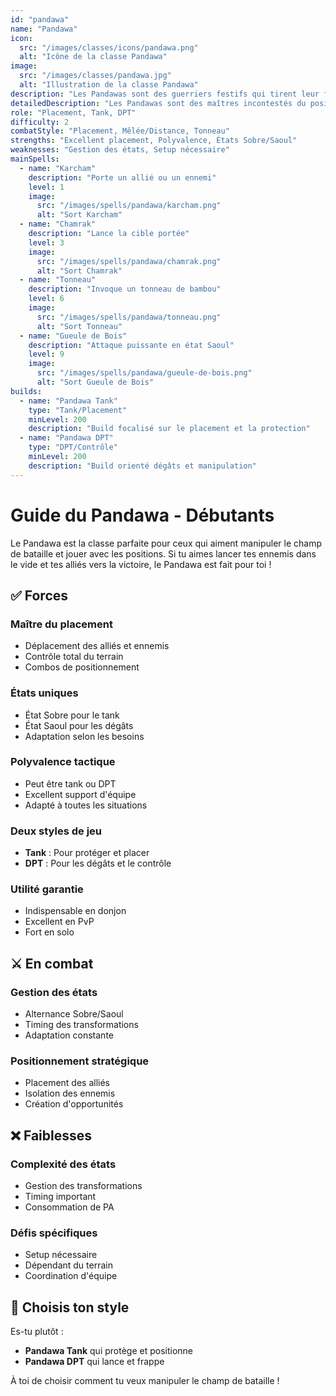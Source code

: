 ```yaml
---
id: "pandawa"
name: "Pandawa"
icon:
  src: "/images/classes/icons/pandawa.png"
  alt: "Icône de la classe Pandawa"
image:
  src: "/images/classes/pandawa.jpg"
  alt: "Illustration de la classe Pandawa"
description: "Les Pandawas sont des guerriers festifs qui tirent leur force de la boisson. Ils peuvent porter et lancer alliés et ennemis, et utilisent leur tonneau pour se renforcer."
detailedDescription: "Les Pandawas sont des maîtres incontestés du positionnement et de la manipulation du champ de bataille. Leur capacité unique à porter et lancer aussi bien les alliés que les ennemis leur permet de contrôler totalement la disposition des combats. De plus, leur système d'états Sobre/Saoul leur offre une polyvalence remarquable, pouvant alterner entre un rôle de tank protecteur et de combattant agressif. Cette versatilité, combinée à leur excellente capacité de placement, en fait des alliés indispensables dans toute équipe bien coordonnée."
role: "Placement, Tank, DPT"
difficulty: 2
combatStyle: "Placement, Mêlée/Distance, Tonneau"
strengths: "Excellent placement, Polyvalence, États Sobre/Saoul"
weaknesses: "Gestion des états, Setup nécessaire"
mainSpells:
  - name: "Karcham"
    description: "Porte un allié ou un ennemi"
    level: 1
    image:
      src: "/images/spells/pandawa/karcham.png"
      alt: "Sort Karcham"
  - name: "Chamrak"
    description: "Lance la cible portée"
    level: 3
    image:
      src: "/images/spells/pandawa/chamrak.png"
      alt: "Sort Chamrak"
  - name: "Tonneau"
    description: "Invoque un tonneau de bambou"
    level: 6
    image:
      src: "/images/spells/pandawa/tonneau.png"
      alt: "Sort Tonneau"
  - name: "Gueule de Bois"
    description: "Attaque puissante en état Saoul"
    level: 9
    image:
      src: "/images/spells/pandawa/gueule-de-bois.png"
      alt: "Sort Gueule de Bois"
builds:
  - name: "Pandawa Tank"
    type: "Tank/Placement"
    minLevel: 200
    description: "Build focalisé sur le placement et la protection"
  - name: "Pandawa DPT"
    type: "DPT/Contrôle"
    minLevel: 200
    description: "Build orienté dégâts et manipulation"
---
```


# Guide du Pandawa - Débutants

Le Pandawa est la classe parfaite pour ceux qui aiment manipuler le champ de bataille et jouer avec les positions. Si tu aimes lancer tes ennemis dans le vide et tes alliés vers la victoire, le Pandawa est fait pour toi !

## ✅ Forces

### Maître du placement
- Déplacement des alliés et ennemis
- Contrôle total du terrain
- Combos de positionnement

### États uniques
- État Sobre pour le tank
- État Saoul pour les dégâts
- Adaptation selon les besoins

### Polyvalence tactique
- Peut être tank ou DPT
- Excellent support d'équipe
- Adapté à toutes les situations

### Deux styles de jeu
- **Tank** : Pour protéger et placer
- **DPT** : Pour les dégâts et le contrôle

### Utilité garantie
- Indispensable en donjon
- Excellent en PvP
- Fort en solo

## ⚔️ En combat

### Gestion des états
- Alternance Sobre/Saoul
- Timing des transformations
- Adaptation constante

### Positionnement stratégique
- Placement des alliés
- Isolation des ennemis
- Création d'opportunités

## ❌ Faiblesses

### Complexité des états
- Gestion des transformations
- Timing important
- Consommation de PA

### Défis spécifiques
- Setup nécessaire
- Dépendant du terrain
- Coordination d'équipe

## 🤔 Choisis ton style

Es-tu plutôt :
- **Pandawa Tank** qui protège et positionne
- **Pandawa DPT** qui lance et frappe

À toi de choisir comment tu veux manipuler le champ de bataille ! 